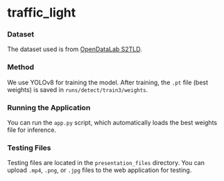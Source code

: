 # traffic_light


### Dataset  
The dataset used is from [OpenDataLab S2TLD](https://opendatalab.org.cn/OpenDataLab/S2TLD/cli/main).  

### Method  
We use YOLOv8 for training the model. After training, the `.pt` file (best weights) is saved in `runs/detect/train3/weights`.  

### Running the Application  
You can run the `app.py` script, which automatically loads the best weights file for inference.  

### Testing Files  
Testing files are located in the `presentation_files` directory. You can upload `.mp4`, `.png`, or `.jpg` files to the web application for testing.


